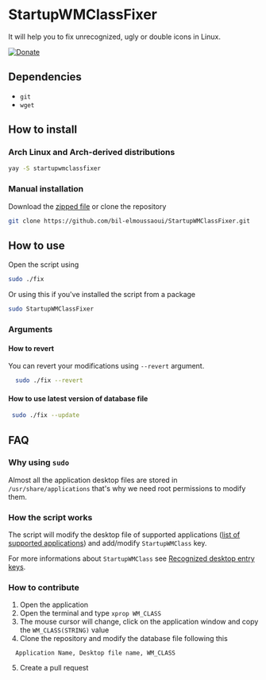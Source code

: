 # StartupWMClassFixer

It will help you to fix unrecognized, ugly or double icons in Linux.

[![Donate](https://img.shields.io/badge/Donate-PayPal-green.svg)](https://www.paypal.me/BilalELMoussaoui)

## Dependencies

- `git`
- `wget`

## How to install

### Arch Linux and Arch-derived distributions

```bash
yay -S startupwmclassfixer
```

### Manual installation

Download the [zipped file](https://github.com/bil-elmoussaoui/StartupWMClassFixer/archive/master.zip) or clone the repository

```bash
git clone https://github.com/bil-elmoussaoui/StartupWMClassFixer.git
```

## How to use

Open the script using

```bash
sudo ./fix
```

Or using this if you've installed the script from a package

```bash
sudo StartupWMClassFixer
```

### Arguments

#### How to revert

You can revert your modifications using `--revert` argument.

```bash
  sudo ./fix --revert
```

#### How to use latest version of database file

```bash
 sudo ./fix --update
```

## FAQ

### Why using `sudo`

Almost all the application desktop files are stored in `/usr/share/applications` that's why we need root permissions to modify them.

### How the script works

The script will modify the desktop file of supported applications ([list of supported applications](https://github.com/bil-elmoussaoui/StartupWMClassFixer/blob/master/database.csv)) and add/modify `StartupWMClass` key.

For more informations about `StartupWMClass` see [Recognized desktop entry keys](https://specifications.freedesktop.org/desktop-entry-spec/latest/ar01s06.html).

### How to contribute

1. Open the application
2. Open the terminal and type `xprop WM_CLASS`
3. The mouse cursor will change, click on the application window and copy the `WM_CLASS(STRING)` value
4. Clone the repository and modify the database file following this
```
  Application Name, Desktop file name, WM_CLASS
```
5. Create a pull request
